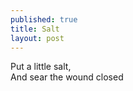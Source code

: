 ```yaml
---
published: true
title: Salt
layout: post
---
```

Put a little salt,
<br/>
And sear the wound closed